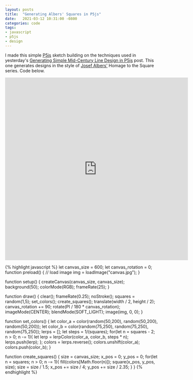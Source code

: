```yaml
---
layout: posts
title:  "Generating Albers' Squares in P5js"
date:   2021-03-12 10:31:00 -0800
categories: code
tags: 
- javascript
- p5js
- design
---
```


I made this simple [P5js](https://p5js.org/) sketch building on the techniques used in yesterday's [Generating Simple Mid-Century Line Design in P5js](/code/midcentury-lines/) post. This one generates designs in the style of [Josef Albers'](https://en.wikipedia.org/wiki/Josef_Albers) Homage to the Square series. Code below.

<iframe src="https://editor.p5js.org/bobbymeyer/embed/nB59V0c8t" 
        style="width: 600px; 
              height: 600px; 
              overflow: hidden;"  
        scrolling="no" 
        frameborder="0">
</iframe>

{% highlight javascript %}
let canvas_size = 600;
let canvas_rotation = 0;
function preload()
{
  // load image
  img = loadImage("canvas.jpg");
}

function setup() {
  createCanvas(canvas_size, canvas_size);
  background(50);
  colorMode(RGB); 
  frameRate(25);
}

function draw() {
  clear();
  frameRate(0.25);
  noStroke();
  squares = random(1,5);
  set_colors();
  create_squares();
  translate(width / 2, height / 2);
  canvas_rotation += 90;
  rotate(PI / 180 * canvas_rotation);
  imageMode(CENTER);
  blendMode(SOFT_LIGHT); 
  image(img, 0, 0); 
}

function set_colors() {
  let color_a = color(random(50,200), random(50,200), random(50,200));
  let color_b = color(random(75,250), random(75,250), random(75,250));
  lerps = [];
  let steps = 1/(squares);
  for(let n = squares - 2; n > 0; n -= 1){
    let lerp = lerpColor(color_a, color_b, steps * n);
    lerps.push(lerp);
  };
  colors = lerps.reverse();
  colors.unshift(color_a);
  colors.push(color_b);
}

function create_squares() {
  size = canvas_size;
  x_pos = 0;
  y_pos = 0;
  for(let n = squares; n > 0; n -= 1){
    fill(colors[Math.floor(n)]);
    square(x_pos, y_pos, size);
    size = size / 1.5;
    x_pos += size / 4;
    y_pos += size / 2.35;
  }
}
{% endhighlight %}